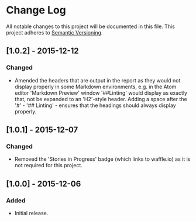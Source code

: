 # Change Log
All notable changes to this project will be documented in this file.
This project adheres to [Semantic Versioning](http://semver.org/).


## [1.0.2] - 2015-12-12

### Changed
- Amended the headers that are output in the report as they would not display properly in some Markdown environments, e.g. in the Atom editor 'Markdown Preview' window '##Linting' would display as exactly that, not be expanded to an 'H2'-style header.
Adding a space after the '#' - '## Linting' - ensures that the headings should always display properly.


## [1.0.1] - 2015-12-07

### Changed
- Removed the 'Stories in Progress' badge (which links to waffle.io) as it is not required for this project.


## [1.0.0] - 2015-12-06

### Added
- Initial release.
